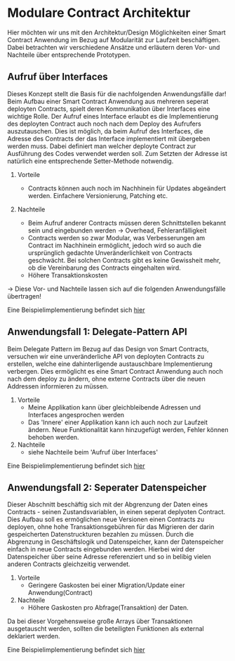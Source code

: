 # Modulare Contract Architektur

Hier möchten wir uns mit den Architektur/Design Möglichkeiten einer Smart Contract Anwendung im Bezug auf Modularität zur Laufzeit beschäftigen.
Dabei betrachten wir verschiedene Ansätze und erläutern deren Vor- und Nachteile über entsprechende Prototypen.

## Aufruf über Interfaces
Dieses Konzept stellt die Basis für die nachfolgenden Anwendungsfälle dar!
Beim Aufbau einer Smart Contract Anwendung aus mehreren seperat deployten Contracts, spielt deren Kommunikation über Interfaces eine wichtige Rolle.
Der Aufruf eines Interface erlaubt es die Implementierung des deployten Contract auch noch nach dem Deploy des Aufrufers auszutauschen. Dies ist möglich,
da beim Aufruf des Interfaces, die Adresse des Contracts der das Interface implementiert mit übergeben werden muss. Dabei definiert man welcher deployte Contract
zur Ausführung des Codes verwendet werden soll. Zum Setzten der Adresse ist natürlich eine entsprechende Setter-Methode notwendig.

1. Vorteile
	- Contracts können auch noch im Nachhinein für Updates abgeändert werden. Einfachere Versionierung, Patching etc.

2. Nachteile
	- Beim Aufruf anderer Contracts müssen deren Schnittstellen bekannt sein und eingebunden werden -> Overhead, Fehleranfälligkeit
	- Contracts werden so zwar Modular, was Verbesserungen am Contract im Nachhinein ermöglicht, jedoch wird so auch die ursprünglich gedachte Unveränderlichkeit von Contracts geschwächt. Bei solchen Contracts gibt es keine Gewissheit mehr, ob die Vereinbarung des Contracts eingehalten wird.
	- Höhere Transaktionskosten
	
-> Diese Vor- und Nachteile lassen sich auf die folgenden Anwendungsfälle übertragen!

Eine Beispielimplementierung befindet sich [hier](../contracts/Modular_Contract_Examples/Delegate_Example)

## Anwendungsfall 1: Delegate-Pattern API
Beim Delegate Pattern im Bezug auf das Design von Smart Contracts, versuchen wir eine unveränderliche API von deployten Contracts zu erstellen,
welche eine dahinterligende austauschbare Implementierung verbergen. Dies ermöglicht es eine Smart Contract Anwendung auch noch nach dem deploy zu ändern,
ohne externe Contracts über die neuen Addressen informieren zu müssen. 

1. Vorteile
	- Meine Applikation kann über gleichbleibende Adressen und Interfaces angesprochen werden
	- Das 'Innere' einer Applikation kann ich auch noch zur Laufzeit ändern. Neue Funktionalität kann hinzugefügt werden, Fehler können behoben werden.
2. Nachteile
	- siehe Nachteile beim 'Aufruf über Interfaces'

Eine Beispielimplementierung befindet sich [hier](../contracts/Modular_Contract_Examples/Delegate_API_Example)

## Anwendungsfall 2: Seperater Datenspeicher
Dieser Abschnitt beschäftig sich mit der Abgrenzung der Daten eines Contracts - seinen Zustandsvariablen, in einen seperat deplyoten Contract.
Dies Aufbau soll es ermöglichen neue Versionen einen Contracts zu deployen, ohne hohe Transaktionsgebühren für das Migrieren der darin gespeicherten Datenstruckturen bezahlen zu müssen.
Durch die Abgrenzung in Geschäftslogik und Datenspeicher, kann der Datenspeicher einfach in neue Contracts eingebunden werden. 
Hierbei wird der Datenspeicher über seine Adresse referenziert und so in belibig vielen anderen Contracts gleichzeitig verwendet.

1. Vorteile
	- Geringere Gaskosten bei einer Migration/Update einer Anwendung(Contract)
2. Nachteile
	- Höhere Gaskosten pro Abfrage(Transaktion) der Daten.
	
Da bei dieser Vorgehensweise große Arrays über Transaktionen ausgetauscht werden, sollten die beteiligten Funktionen als external deklariert werden.

Eine Beispielimplementierung befindet sich [hier](../contracts/Modular_Contract_Examples/Daten_Contract_Example)